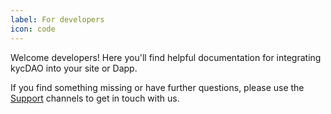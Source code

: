 ```yaml
---
label: For developers
icon: code
---
```


Welcome developers! Here you'll find helpful documentation for integrating kycDAO into your site or Dapp.

If you find something missing or have further questions, please use the [Support](/support) channels to get in touch with us.